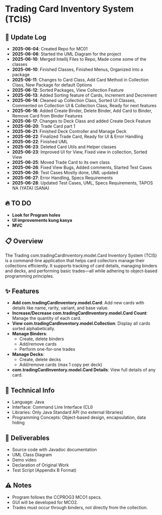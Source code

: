 # Trading Card Inventory System (TCIS)

## 📌 Update Log
- **2025-06-04**: Created Repo for MC01
- **2025-06-06**: Started the UML Diagram for the project
- **2025-06-10**: Merged Intellij Files to Repo, Made come some of the classes
- **2025-06-10**: Finished Classes, Finished Menus, Organized into a package
- **2025-06-11**: Changes to Card Class, Add Card Method in Collection Class, New Package for default Options
- **2025-06-12**: Sorted Packages, View Collection Feature
- **2025-06-13**: Added Sorting feature of Cards, Increment and Decrement
- **2025-06-14**: Cleaned up Collection Class, Sorted UI Classes, Commented on Collection UI & Collection Class, Ready for next features
- **2025-06-16**: Added Create Binder, Delete Binder, Add Card to Binder, Remove Card from Binder Features
- **2025-06-17**: Changes to Deck Class and added Create Deck Feature
- **2025-06-20**: Trade Card part 1
- **2025-06-21**: Finished Deck Controller and Manage Deck
- **2025-06-22**: Finalized Trade Card, Ready for UI & Error Handling
- **2025-06-22**: Finished UML
- **2025-06-23**: Deleted Card Utils and Helper classes
- **2025-06-23**: Improved UI for View, Fixed view in collection, Sorted View 
- **2025-06-25**: Moved Trade Card to its own class
- **2025-06-26**: Fixed View Bugs, Added comments, Started Test Cases
- **2025-06-26**: Test Cases Mostly done, UML updated
- **2025-06-27**: Error Handling, Specs Requirements
- **2025-06-28**: Updated Test Cases, UML, Specs Requirements, TAPOS NA (YATA) (SANA)

## 🔥 TO DO
- **Look for Program holes**
- **UI improvements kung kasya**
- **MVC**


## 📋 Overview
The Trading com.tradingCardInventory.model.Card Inventory System (TCIS) is a command-line application that helps card collectors manage their collections efficiently. It supports tracking of card details, managing binders and decks, and performing basic trades—all while adhering to object-based programming principles.

## ✨ Features
- **Add com.tradingCardInventory.model.Card**: Add new cards with details like name, rarity, variant, and base value.
- **Increase/Decrease com.tradingCardInventory.model.Card Count**: Manage the quantity of each card.
- **View com.tradingCardInventory.model.Collection**: Display all cards sorted alphabetically.
- **Manage Binders**:
  - Create, delete binders
  - Add/remove cards
  - Perform one-for-one trades
- **Manage Decks**:
  - Create, delete decks
  - Add/remove cards (max 1 copy per deck)
- **com.tradingCardInventory.model.Card Details**: View full details of any card.

## 🔧 Technical Info
- Language: Java
- Interface: Command Line Interface (CLI)
- Libraries: Only Java Standard API (no external libraries)
- Programming Concepts: Object-based design, encapsulation, data hiding

## 📁 Deliverables
- Source code with Javadoc documentation
- UML Class Diagram
- Demo video
- Declaration of Original Work
- Test Script (Appendix B Format)

## ⚠️ Notes
- Program follows the CCPROG3 MCO1 specs.
- GUI will be developed for MCO2.
- Trades must occur through binders, not directly from the collection.
